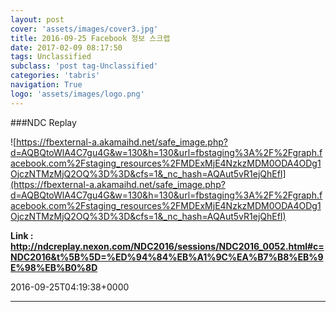 ```yaml
---
layout: post
cover: 'assets/images/cover3.jpg'
title: 2016-09-25 Facebook 정보 스크랩
date: 2017-02-09 08:17:50
tags: Unclassified
subclass: 'post tag-Unclassified'
categories: 'tabris'
navigation: True
logo: 'assets/images/logo.png'
---
```


###NDC Replay

![https://fbexternal-a.akamaihd.net/safe_image.php?d=AQBQtoWlA4C7gu4G&w=130&h=130&url=fbstaging%3A%2F%2Fgraph.facebook.com%2Fstaging_resources%2FMDExMjE4NzkzMDM0ODA4ODg1OjczNTMzMjQ2OQ%3D%3D&cfs=1&_nc_hash=AQAut5vR1ejQhEfI](https://fbexternal-a.akamaihd.net/safe_image.php?d=AQBQtoWlA4C7gu4G&w=130&h=130&url=fbstaging%3A%2F%2Fgraph.facebook.com%2Fstaging_resources%2FMDExMjE4NzkzMDM0ODA4ODg1OjczNTMzMjQ2OQ%3D%3D&cfs=1&_nc_hash=AQAut5vR1ejQhEfI)

**Link : <http://ndcreplay.nexon.com/NDC2016/sessions/NDC2016_0052.html#c=NDC2016&t%5B%5D=%ED%94%84%EB%A1%9C%EA%B7%B8%EB%9E%98%EB%B0%8D>**

2016-09-25T04:19:38+0000

---

